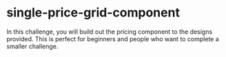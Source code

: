 # single-price-grid-component
In this challenge, you will build out the pricing component to the designs provided. This is perfect for beginners and people who want to complete a smaller challenge.
